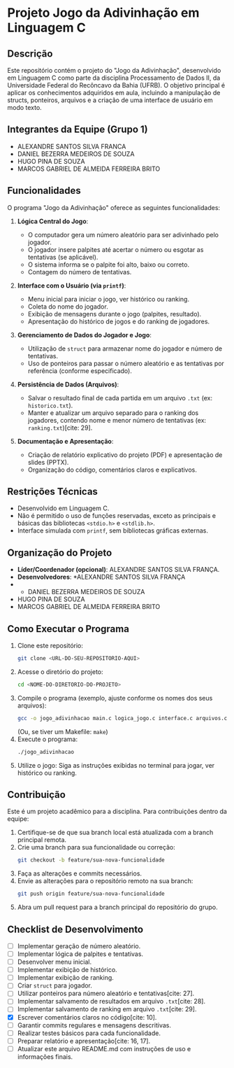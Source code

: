 # Projeto Jogo da Adivinhação em Linguagem C

## Descrição
Este repositório contém o projeto do "Jogo da Adivinhação", desenvolvido em Linguagem C como parte da disciplina Processamento de Dados II, da Universidade Federal do Recôncavo da Bahia (UFRB). O objetivo principal é aplicar os conhecimentos adquiridos em aula, incluindo a manipulação de structs, ponteiros, arquivos e a criação de uma interface de usuário em modo texto.

## Integrantes da Equipe (Grupo 1)
* ALEXANDRE SANTOS SILVA FRANCA 
* DANIEL BEZERRA MEDEIROS DE SOUZA
* HUGO PINA DE SOUZA
* MARCOS GABRIEL DE ALMEIDA FERREIRA BRITO

## Funcionalidades
O programa "Jogo da Adivinhação" oferece as seguintes funcionalidades:

1.  **Lógica Central do Jogo**:
    * O computador gera um número aleatório para ser adivinhado pelo jogador.
    * O jogador insere palpites até acertar o número ou esgotar as tentativas (se aplicável).
    * O sistema informa se o palpite foi alto, baixo ou correto.
    * Contagem do número de tentativas.
   

2.  **Interface com o Usuário (via `printf`)**:
    * Menu inicial para iniciar o jogo, ver histórico ou ranking.
    * Coleta do nome do jogador.
    * Exibição de mensagens durante o jogo (palpites, resultado).
    * Apresentação do histórico de jogos e do ranking de jogadores.
   

3.  **Gerenciamento de Dados do Jogador e Jogo**:
    * Utilização de `struct` para armazenar nome do jogador e número de tentativas.
    * Uso de ponteiros para passar o número aleatório e as tentativas por referência (conforme especificado).
   

4.  **Persistência de Dados (Arquivos)**:
    * Salvar o resultado final de cada partida em um arquivo `.txt` (ex: `historico.txt`).
    * Manter e atualizar um arquivo separado para o ranking dos jogadores, contendo nome e menor número de tentativas (ex: `ranking.txt`)[cite: 29].
 
5.  **Documentação e Apresentação**:
    * Criação de relatório explicativo do projeto (PDF) e apresentação de slides (PPTX).
    * Organização do código, comentários claros e explicativos.
 

## Restrições Técnicas
* Desenvolvido em Linguagem C.
* Não é permitido o uso de funções reservadas, exceto as principais e básicas das bibliotecas `<stdio.h>` e `<stdlib.h>`.
* Interface simulada com `printf`, sem bibliotecas gráficas externas.

## Organização do Projeto
* **Líder/Coordenador (opcional)**: ALEXANDRE SANTOS SILVA FRANÇA.
* **Desenvolvedores**: *ALEXANDRE SANTOS SILVA FRANÇA
* * DANIEL BEZERRA MEDEIROS DE SOUZA
* HUGO PINA DE SOUZA
* MARCOS GABRIEL DE ALMEIDA FERREIRA BRITO

## Como Executar o Programa
1.  Clone este repositório:
    ```bash
    git clone <URL-DO-SEU-REPOSITORIO-AQUI>
    ```
2.  Acesse o diretório do projeto:
    ```bash
    cd <NOME-DO-DIRETORIO-DO-PROJETO>
    ```
3.  Compile o programa (exemplo, ajuste conforme os nomes dos seus arquivos):
    ```bash
    gcc -o jogo_adivinhacao main.c logica_jogo.c interface.c arquivos.c -Wall
    ```
    (Ou, se tiver um Makefile: `make`)
4.  Execute o programa:
    ```bash
    ./jogo_adivinhacao
    ```
5.  Utilize o jogo:
    Siga as instruções exibidas no terminal para jogar, ver histórico ou ranking.

## Contribuição
Este é um projeto acadêmico para a disciplina. Para contribuições dentro da equipe:
1.  Certifique-se de que sua branch local está atualizada com a branch principal remota.
2.  Crie uma branch para sua funcionalidade ou correção:
    ```bash
    git checkout -b feature/sua-nova-funcionalidade
    ```
3.  Faça as alterações e commits necessários.
4.  Envie as alterações para o repositório remoto na sua branch:
    ```bash
    git push origin feature/sua-nova-funcionalidade
    ```
5.  Abra um pull request para a branch principal do repositório do grupo.

## Checklist de Desenvolvimento 
- [ ] Implementar geração de número aleatório.
- [ ] Implementar lógica de palpites e tentativas.
- [ ] Desenvolver menu inicial.
- [ ] Implementar exibição de histórico.
- [ ] Implementar exibição de ranking.
- [ ] Criar `struct` para jogador.
- [ ] Utilizar ponteiros para número aleatório e tentativas[cite: 27].
- [ ] Implementar salvamento de resultados em arquivo `.txt`[cite: 28].
- [ ] Implementar salvamento de ranking em arquivo `.txt`[cite: 29].
- [X] Escrever comentários claros no código[cite: 10].
- [ ] Garantir commits regulares e mensagens descritivas.
- [ ] Realizar testes básicos para cada funcionalidade.
- [ ] Preparar relatório e apresentação[cite: 16, 17].
- [ ] Atualizar este arquivo README.md com instruções de uso e informações finais.
